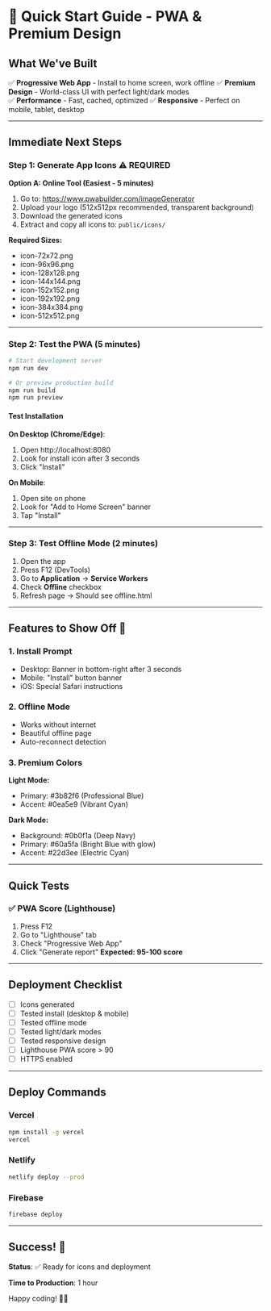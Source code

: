 # 🎯 Quick Start Guide - PWA & Premium Design

## What We've Built

✅ **Progressive Web App** - Install to home screen, work offline
✅ **Premium Design** - World-class UI with perfect light/dark modes  
✅ **Performance** - Fast, cached, optimized
✅ **Responsive** - Perfect on mobile, tablet, desktop

---

## Immediate Next Steps

### Step 1: Generate App Icons ⚠️ REQUIRED

**Option A: Online Tool (Easiest - 5 minutes)**

1. Go to: https://www.pwabuilder.com/imageGenerator
2. Upload your logo (512x512px recommended, transparent background)
3. Download the generated icons
4. Extract and copy all icons to: `public/icons/`

**Required Sizes:**
- icon-72x72.png
- icon-96x96.png
- icon-128x128.png
- icon-144x144.png
- icon-152x152.png
- icon-192x192.png
- icon-384x384.png
- icon-512x512.png

---

### Step 2: Test the PWA (5 minutes)

```bash
# Start development server
npm run dev

# Or preview production build
npm run build
npm run preview
```

#### Test Installation

**On Desktop (Chrome/Edge)**:
1. Open http://localhost:8080
2. Look for install icon after 3 seconds
3. Click "Install"

**On Mobile**:
1. Open site on phone
2. Look for "Add to Home Screen" banner
3. Tap "Install"

---

### Step 3: Test Offline Mode (2 minutes)

1. Open the app
2. Press F12 (DevTools)
3. Go to **Application** → **Service Workers**
4. Check **Offline** checkbox
5. Refresh page → Should see offline.html

---

## Features to Show Off 🎉

### 1. Install Prompt
- Desktop: Banner in bottom-right after 3 seconds
- Mobile: "Install" button banner
- iOS: Special Safari instructions

### 2. Offline Mode
- Works without internet
- Beautiful offline page
- Auto-reconnect detection

### 3. Premium Colors

**Light Mode:**
- Primary: #3b82f6 (Professional Blue)
- Accent: #0ea5e9 (Vibrant Cyan)

**Dark Mode:**
- Background: #0b0f1a (Deep Navy)
- Primary: #60a5fa (Bright Blue with glow)
- Accent: #22d3ee (Electric Cyan)

---

## Quick Tests

### ✅ PWA Score (Lighthouse)
1. Press F12
2. Go to "Lighthouse" tab
3. Check "Progressive Web App"
4. Click "Generate report"
**Expected: 95-100 score**

---

## Deployment Checklist

- [ ] Icons generated
- [ ] Tested install (desktop & mobile)
- [ ] Tested offline mode
- [ ] Tested light/dark modes
- [ ] Tested responsive design
- [ ] Lighthouse PWA score > 90
- [ ] HTTPS enabled

---

## Deploy Commands

### Vercel
```bash
npm install -g vercel
vercel
```

### Netlify
```bash
netlify deploy --prod
```

### Firebase
```bash
firebase deploy
```

---

## Success! 🎉

**Status**: ✅ Ready for icons and deployment

**Time to Production**: 1 hour

Happy coding! 🎨✨
